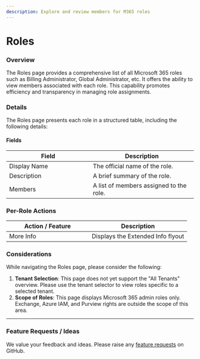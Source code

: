 ```yaml
---
description: Explore and review members for M365 roles
---
```


# Roles

### Overview

The Roles page provides a comprehensive list of all Microsoft 365 roles such as Billing Administrator, Global Administrator, etc. It offers the ability to view members associated with each role. This capability promotes efficiency and transparency in managing role assignments.

### Details

The Roles page presents each role in a structured table, including the following details:

#### Fields

<table><thead><tr><th width="209">Field</th><th>Description</th></tr></thead><tbody><tr><td>Display Name</td><td>The official name of the role.</td></tr><tr><td>Description</td><td>A brief summary of the role.</td></tr><tr><td>Members</td><td>A list of members assigned to the role.</td></tr></tbody></table>

### Per-Role Actions

<table><thead><tr><th width="206">Action / Feature</th><th>Description</th></tr></thead><tbody><tr><td>More Info</td><td>Displays the Extended Info flyout</td></tr></tbody></table>

### Considerations

While navigating the Roles page, please consider the following:

1. **Tenant Selection**: This page does not yet support the "All Tenants" overview. Please use the tenant selector to view roles specific to a selected tenant.
2. **Scope of Roles**: This page displays Microsoft 365 admin roles only. Exchange, Azure IAM, and Purview rights are outside the scope of this area.

***

### Feature Requests / Ideas

We value your feedback and ideas. Please raise any [feature requests](https://github.com/KelvinTegelaar/CIPP/issues/new?assignees=\&labels=enhancement%2Cno-priority\&projects=\&template=feature.yml\&title=%5BFeature+Request%5D%3A+) on GitHub.
